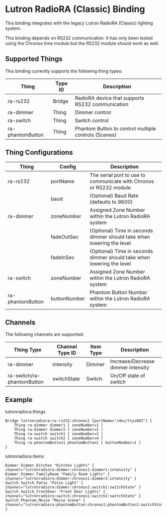 # Lutron RadioRA (Classic) Binding 

This binding integrates with the legacy Lutron RadioRA (Classic) lighting system.

This binding depends on RS232 communication.  It has only been tested using the Chronos time module but the RS232 module should work as well.  

## Supported Things

This binding currently supports the following thing types:

| Thing        | Type ID | Description                                          |
|--------------|---------|------------------------------------------------------|
| ra-rs232        | Bridge  | RadioRA device that supports RS232 communication     |
| ra-dimmer       | Thing   | Dimmer control                                       |
| ra-switch       | Thing   | Switch control                                       |
| ra-phantomButton| Thing   | Phantom Button to control multiple controls (Scenes) |


## Thing Configurations

| Thing           | Config          | Description                                                           |
|-----------------|-----------------|-----------------------------------------------------------------------|
| ra-rs232        | portName        | The serial port to use to communicate with Chronos or RS232 module    |
|                 | baud            | (Optional) Baud Rate (defaults to 9600)                               |
| ra-dimmer       | zoneNumber      | Assigned Zone Number within the Lutron RadioRA system                 |
|                 | fadeOutSec      | (Optional) Time in seconds dimmer should take when lowering the level |
|                 | fadeInSec       | (Optional) Time in seconds dimmer should take when lowering the level |
| ra-switch       | zoneNumber      | Assigned Zone Number within the Lutron RadioRA system                 |
| ra-phantomButton| buttonNumber    | Phantom Button Number within the Lutron RadioRA system                |


## Channels

The following channels are supported:

| Thing Type                     | Channel Type ID   | Item Type    | Description                                  |
|--------------------------------|-------------------|--------------|--------------------------------------------- |
| ra-dimmer                      | intensity         | Dimmer       | Increase/Decrease dimmer intensity           |
| ra-switch/ra-phantomButton     | switchState       | Switch       | On/Off state of switch                       |

## Example

lutronradiora.things
```
Bridge lutronradiora:ra-rs232:chronos1 [portName="/dev/ttys002"] {
    Thing ra-dimmer dimmer1 [ zoneNumber=1 ]
    Thing ra-dimmer dimmer2 [ zoneNumber=2 ]
    Thing ra-switch switch1 [ zoneNumber=3 ]
    Thing ra-switch switch2 [ zoneNumber=4 ]
    Thing ra-phantomButton1 phantomButton1 [ buttonNumber=1 ]
}
```

lutronradiora.items
```
Dimmer Dimmer_Kitchen "Kitchen Lights" { channel="lutronradiora:dimmer:chronos1:dimmer1:intensity" }
Dimmer Dimmer_FamilyRoom "Family Room Lights" { channel="lutronradiora:dimmer:chronos1:dimmer2:intensity" }
Switch Switch_Patio "Patio Light" { channel="lutronradiora:dimmer:chronos1:switch1:switchState" }
Switch Switch_FrontDoor "Front Door Lights" { channel="lutronradiora:switch:chronos1:switch2:switchState" }
Switch Phantom_Movie "Movie Scene" { channel="lutronradiora:phantomButton:chronos1:phantomButton1:switchState" }
```